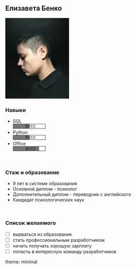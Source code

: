 ##  **Елизавета Бенко**

![](https://raw.githubusercontent.com/benli6/git_portfolio/main/images/me2.jpg)
<br/>

### **Навыки**
 
+ SQL  
  ![](https://raw.githubusercontent.com/benli6/git_portfolio/main/images/button.png)
+ Python   
  ![](https://raw.githubusercontent.com/benli6/git_portfolio/main/images/button.png)  
+ Office   
  ![](https://raw.githubusercontent.com/benli6/git_portfolio/main/images/button2.png)

<br/>

### **Стаж и образование**

* 9 лет в системе образования
* Основной диплом - психолог
* Дополнительный диплом - переводчик с английского
* Кандидат психологических наук

<br/>

### **Список желаемого**

- [ ] вырваться из образования
- [ ] стать профессиональным разработчиком
- [ ] начать получать хорошую зарплату
- [ ] попасть в интересную команду разработчиков

theme: minimal
